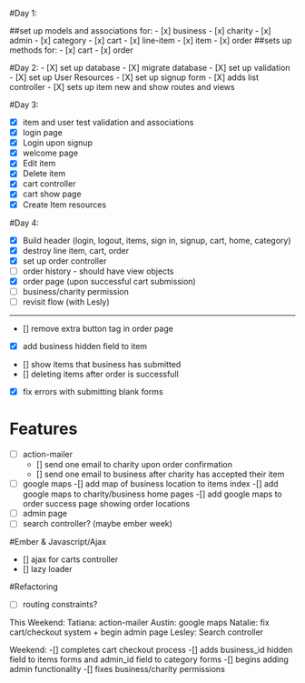 #Day 1:

##set up models and associations for:
	- [x] business
	- [x] charity
	- [x] admin
	- [x] category
	- [x] cart
	- [x] line-item
	- [x] item
	- [x] order
##sets up methods for:
	- [x] cart
	- [x] order

#Day 2:
	- [X] set up database
	- [X] migrate database
	- [X] set up validation
	- [X] set up User Resources
	- [X] set up signup form
	- [X] adds list controller
	- [X] sets up item new and show routes and views

#Day 3:
- [X] item and user test validation and associations
- [X] login page 
- [X] Login upon signup
- [X] welcome page
- [X] Edit item
- [X] Delete item
- [X] cart controller
- [X] cart show page
- [X] Create Item resources

#Day 4:
- [X] Build header (login, logout, items, sign in, signup, cart, home, category)
- [X] destroy line item, cart, order
- [X] set up order controller
- [ ] order history - should have view objects
- [X] order page (upon successful cart submission)
- [ ] business/charity permission
- [ ] revisit flow (with Lesly)
---------
- [] remove extra button tag in order page
- [X] add business hidden field to item
- [] show items that business has submitted
- [] deleting items after order is successfull
- [X] fix errors with submitting blank forms

# Features
- [ ] action-mailer
	- [] send one email to charity upon order confirmation
	- [] send one email to business after charity has accepted their item
- [ ] google maps
	-[] add map of business location to items index
	-[] add google maps to charity/business home pages
	-[] add google maps to order success page showing order locations
- [ ] admin page
- [ ] search controller? (maybe ember week)

#Ember & Javascript/Ajax
- [] ajax for carts controller
- [] lazy loader

#Refactoring
- [ ] routing constraints?

This Weekend:
Tatiana: action-mailer
Austin: google maps
Natalie: fix cart/checkout system + begin admin page
Lesley: Search controller

Weekend:
-[] completes cart checkout process
-[] adds business_id hidden field to items forms and admin_id field to category forms
-[] begins adding admin functionality
-[] fixes business/charity permissions

